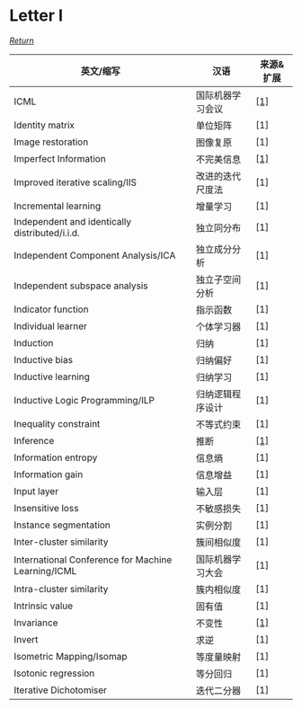 # Letter I
[*Return*](https://github.com/SyncedAI00/Artificial-Intelligence-Terminology/blob/master/README.md)

英文/缩写|汉语|来源&扩展
---|---|---
ICML|	国际机器学习会议|[[1]](https://www.jiqizhixin.com/articles/2017-12-31)
Identity matrix|单位矩阵|[1]
Image restoration|图像复原|[1]
Imperfect Information|不完美信息|[[1]](https://www.jiqizhixin.com/articles/2017-11-16-4)
Improved iterative scaling/IIS|改进的迭代尺度法|[1]
Incremental learning	|增量学习|[1]
Independent and identically distributed/i.i.d.|	独立同分布|[1]
Independent Component Analysis/ICA|	独立成分分析|[1]
Independent subspace analysis|独立子空间分析|[1]
Indicator function|指示函数|[1]
Individual learner	|个体学习器|[1]
Induction	|归纳|[1]
Inductive bias	|归纳偏好|[1]
Inductive learning|	归纳学习|[1]
Inductive Logic Programming/ILP	|归纳逻辑程序设计|[1]
Inequality constraint|不等式约束|[1]
Inference|推断|[[1]](https://www.jiqizhixin.com/articles/2017-12-14-6)
Information entropy	|信息熵|[1]
Information gain|	信息增益|[1]
Input layer|输入层|[1]
Insensitive loss	|不敏感损失|[1]
Instance segmentation	|实例分割|[1]
Inter-cluster similarity |	簇间相似度|[1]
International Conference for Machine Learning/ICML|	国际机器学习大会|[1]
Intra-cluster similarity|	簇内相似度|[1]
Intrinsic value	|固有值|[1]
Invariance|不变性|[[1]](https://www.jiqizhixin.com/articles/2017-12-16-3)
Invert|求逆|[1]
Isometric Mapping/Isomap|等度量映射|[1]
Isotonic regression	|等分回归|[1]
Iterative Dichotomiser	|迭代二分器|[1]
